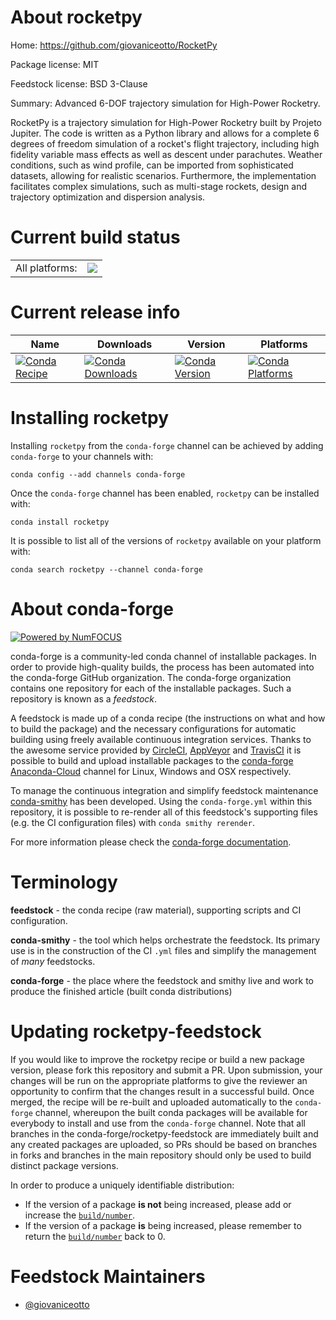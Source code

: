 About rocketpy
==============

Home: https://github.com/giovaniceotto/RocketPy

Package license: MIT

Feedstock license: BSD 3-Clause

Summary: Advanced 6-DOF trajectory simulation for High-Power Rocketry.

RocketPy is a trajectory simulation for High-Power Rocketry built by
Projeto Jupiter. The code is written as a Python library and allows
for a complete 6 degrees of freedom simulation of a rocket's flight
trajectory, including high fidelity variable mass effects as well as
descent under parachutes. Weather conditions, such as wind profile,
can be imported from sophisticated datasets, allowing for realistic
scenarios. Furthermore, the implementation facilitates complex simulations,
such as multi-stage rockets, design and trajectory optimization and
dispersion analysis.


Current build status
====================


<table><tr><td>All platforms:</td>
    <td>
      <a href="https://dev.azure.com/conda-forge/feedstock-builds/_build/latest?definitionId=9334&branchName=master">
        <img src="https://dev.azure.com/conda-forge/feedstock-builds/_apis/build/status/rocketpy-feedstock?branchName=master">
      </a>
    </td>
  </tr>
</table>

Current release info
====================

| Name | Downloads | Version | Platforms |
| --- | --- | --- | --- |
| [![Conda Recipe](https://img.shields.io/badge/recipe-rocketpy-green.svg)](https://anaconda.org/conda-forge/rocketpy) | [![Conda Downloads](https://img.shields.io/conda/dn/conda-forge/rocketpy.svg)](https://anaconda.org/conda-forge/rocketpy) | [![Conda Version](https://img.shields.io/conda/vn/conda-forge/rocketpy.svg)](https://anaconda.org/conda-forge/rocketpy) | [![Conda Platforms](https://img.shields.io/conda/pn/conda-forge/rocketpy.svg)](https://anaconda.org/conda-forge/rocketpy) |

Installing rocketpy
===================

Installing `rocketpy` from the `conda-forge` channel can be achieved by adding `conda-forge` to your channels with:

```
conda config --add channels conda-forge
```

Once the `conda-forge` channel has been enabled, `rocketpy` can be installed with:

```
conda install rocketpy
```

It is possible to list all of the versions of `rocketpy` available on your platform with:

```
conda search rocketpy --channel conda-forge
```


About conda-forge
=================

[![Powered by NumFOCUS](https://img.shields.io/badge/powered%20by-NumFOCUS-orange.svg?style=flat&colorA=E1523D&colorB=007D8A)](http://numfocus.org)

conda-forge is a community-led conda channel of installable packages.
In order to provide high-quality builds, the process has been automated into the
conda-forge GitHub organization. The conda-forge organization contains one repository
for each of the installable packages. Such a repository is known as a *feedstock*.

A feedstock is made up of a conda recipe (the instructions on what and how to build
the package) and the necessary configurations for automatic building using freely
available continuous integration services. Thanks to the awesome service provided by
[CircleCI](https://circleci.com/), [AppVeyor](https://www.appveyor.com/)
and [TravisCI](https://travis-ci.com/) it is possible to build and upload installable
packages to the [conda-forge](https://anaconda.org/conda-forge)
[Anaconda-Cloud](https://anaconda.org/) channel for Linux, Windows and OSX respectively.

To manage the continuous integration and simplify feedstock maintenance
[conda-smithy](https://github.com/conda-forge/conda-smithy) has been developed.
Using the ``conda-forge.yml`` within this repository, it is possible to re-render all of
this feedstock's supporting files (e.g. the CI configuration files) with ``conda smithy rerender``.

For more information please check the [conda-forge documentation](https://conda-forge.org/docs/).

Terminology
===========

**feedstock** - the conda recipe (raw material), supporting scripts and CI configuration.

**conda-smithy** - the tool which helps orchestrate the feedstock.
                   Its primary use is in the construction of the CI ``.yml`` files
                   and simplify the management of *many* feedstocks.

**conda-forge** - the place where the feedstock and smithy live and work to
                  produce the finished article (built conda distributions)


Updating rocketpy-feedstock
===========================

If you would like to improve the rocketpy recipe or build a new
package version, please fork this repository and submit a PR. Upon submission,
your changes will be run on the appropriate platforms to give the reviewer an
opportunity to confirm that the changes result in a successful build. Once
merged, the recipe will be re-built and uploaded automatically to the
`conda-forge` channel, whereupon the built conda packages will be available for
everybody to install and use from the `conda-forge` channel.
Note that all branches in the conda-forge/rocketpy-feedstock are
immediately built and any created packages are uploaded, so PRs should be based
on branches in forks and branches in the main repository should only be used to
build distinct package versions.

In order to produce a uniquely identifiable distribution:
 * If the version of a package **is not** being increased, please add or increase
   the [``build/number``](https://conda.io/docs/user-guide/tasks/build-packages/define-metadata.html#build-number-and-string).
 * If the version of a package **is** being increased, please remember to return
   the [``build/number``](https://conda.io/docs/user-guide/tasks/build-packages/define-metadata.html#build-number-and-string)
   back to 0.

Feedstock Maintainers
=====================

* [@giovaniceotto](https://github.com/giovaniceotto/)

